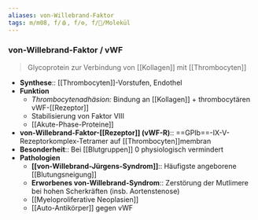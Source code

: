 ```yaml
---
aliases: von-Willebrand-Faktor
tags: m/m08, f/🩸, f/⚙️, f/🧪/Molekül
---
```


### von-Willebrand-Faktor / vWF 
> Glycoprotein zur Verbindung von [[Kollagen]] mit [[Thrombocyten]]
- **Synthese**:: [[Thrombocyten]]-Vorstufen, Endothel
- **Funktion**
	- *Thrombocytenadhäsion:* Bindung an [[Kollagen]] + thrombocytären vWF-[[Rezeptor]]
	- Stabilisierung von Faktor VIII
	- [[Akute-Phase-Proteine]]
- **von-Willebrand-Faktor-[[Rezeptor]] (vWF-R)**:: ==GPIb==-IX-V-Rezeptorkomplex-Tetramer auf [[Thrombocyten]]membran
- **Besonderheit**:: Bei [[Blutgruppen]] 0 physiologisch vermindert
- **Pathologien**
	- **[[von-Willebrand-Jürgens-Syndrom]]**:: Häufigste angeborene [[Blutungsneigung]]
	- **Erworbenes von-Willebrand-Syndrom**:: Zerstörung der Mutlimere bei hohen Scherkräften (insb. Aortenstenose)
	- [[Myeloproliferative Neoplasien]]
	- [[Auto-Antikörper]] gegen vWF